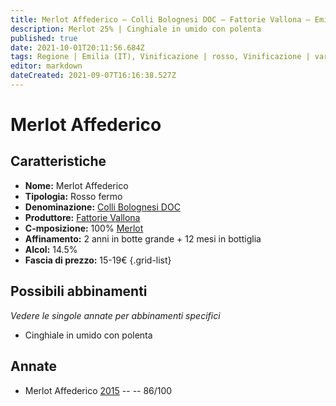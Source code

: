 ```yaml
---
title: Merlot Affederico – Colli Bolognesi DOC – Fattorie Vallona – Emilia (IT) – 15-19€ – 3★
description: Merlot 25% | Cinghiale in umido con polenta
published: true
date: 2021-10-01T20:11:56.684Z
tags: Regione | Emilia (IT), Vinificazione | rosso, Vinificazione | varietale, Vinificazione | fermo, Valutazioni | 5 stelle, Vitigni | Merlot, Prezzi | 15-19€, Alimento | cinghiale, Cottura | in umido, Aromatizzazione | con polenta
editor: markdown
dateCreated: 2021-09-07T16:16:38.527Z
---
```


# Merlot Affederico

## Caratteristiche
- **Nome:** Merlot Affederico 
- **Tipologia:** Rosso fermo
- **Denominazione:** [Colli Bolognesi DOC](/denominazioni/Italia/Emilia/DOC/Colli-Bolognesi) 
- **Produttore:** [Fattorie Vallona](/produttori/Italia/Emilia/Fattorie-Vallona) 
- **C-mposizione:** 100% [Merlot](/vitigni/Francia/bacca-nera/merlot)
- **Affinamento:** 2 anni in botte grande + 12 mesi in bottiglia
- **Alcol:** 14.5%
- **Fascia di prezzo:** 15-19€
{.grid-list}



## Possibili abbinamenti
*Vedere le singole annate per abbinamenti specifici*

- Cinghiale in umido con polenta

## Annate
- Merlot Affederico [2015](/vini/Italia/Emilia/Fattorie-Vallona/Bologna-Rosso/2015) -- <span class="star-3"></span> -- 86/100


